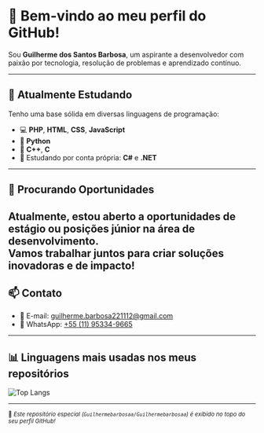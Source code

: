 # 👋 Bem-vindo ao meu perfil do GitHub!

Sou **Guilherme dos Santos Barbosa**, um aspirante a desenvolvedor com paixão por tecnologia, resolução de problemas e aprendizado contínuo.

---

## 🌱 Atualmente Estudando

Tenho uma base sólida em diversas linguagens de programação:

- 💻 **PHP**, **HTML**, **CSS**, **JavaScript**
- 🐍 **Python**
- 🧠 **C++**, **C**
- 🔧 Estudando por conta própria: **C#** e **.NET**
---
## 💼 Procurando Oportunidades

Atualmente, estou **aberto a oportunidades** de estágio ou posições júnior na área de desenvolvimento.  
Vamos trabalhar juntos para criar **soluções inovadoras** e de impacto!
---
## 📫 Contato

- 📧 E-mail: [guilherme.barbosa221112@gmail.com](mailto:guilherme.barbosa221112@gmail.com)  
- 📱 WhatsApp: [+55 (11) 95334-9665](https://wa.me/5511953349665)

---

## 📊 Linguagens mais usadas nos meus repositórios

![Top Langs](https://github-readme-stats.vercel.app/api/top-langs/?username=Guilhermebarbosaa&layout=compact&langs_count=10&theme=radical)

---

<sub>📌 _Este repositório especial (`Guilhermebarbosaa/Guilhermebarbosaa`) é exibido no topo do seu perfil GitHub!_</sub>
